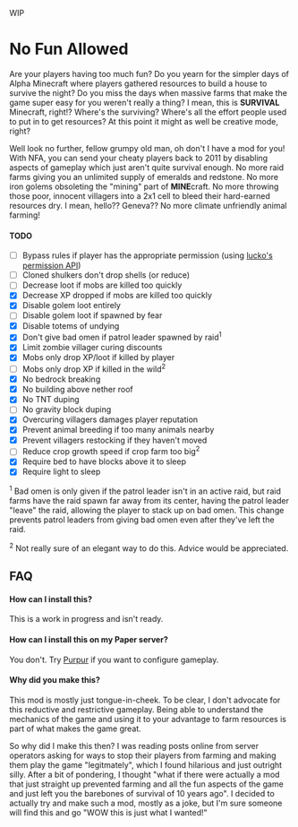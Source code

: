 WIP

# No Fun Allowed

Are your players having too much fun? Do you yearn for the simpler days of Alpha Minecraft where players gathered
resources to build a house to survive the night? Do you miss the days when massive farms that make the game super easy
for you weren't really a thing? I mean, this is **SURVIVAL** Minecraft, right!? Where's the surviving? Where's all the
effort people used to put in to get resources? At this point it might as well be creative mode, right?

Well look no further, fellow grumpy old man, oh don't I have a mod for you!  
With NFA, you can send your cheaty players back to 2011 by disabling aspects of gameplay which just aren't quite 
survival enough. No more raid farms giving you an unlimited supply of emeralds and redstone. No more iron golems
obsoleting the "mining" part of **MINE**craft. No more throwing those poor, innocent villagers into a 2x1 cell
to bleed their hard-earned resources dry. I mean, hello?? Geneva?? No more climate unfriendly animal farming!

#### TODO
- [ ] Bypass rules if player has the appropriate permission (using [lucko's permission API](https://github.com/lucko/fabric-permissions-api))
- [ ] Cloned shulkers don't drop shells (or reduce)
- [ ] Decrease loot if mobs are killed too quickly
- [x] Decrease XP dropped if mobs are killed too quickly
- [x] Disable golem loot entirely
- [ ] Disable golem loot if spawned by fear
- [x] Disable totems of undying
- [x] Don't give bad omen if patrol leader spawned by raid<sup>1</sup>
- [x] Limit zombie villager curing discounts
- [x] Mobs only drop XP/loot if killed by player
- [ ] Mobs only drop XP if killed in the wild<sup>2</sup>
- [x] No bedrock breaking
- [x] No building above nether roof
- [x] No TNT duping
- [ ] No gravity block duping
- [x] Overcuring villagers damages player reputation
- [x] Prevent animal breeding if too many animals nearby
- [x] Prevent villagers restocking if they haven't moved
- [ ] Reduce crop growth speed if crop farm too big<sup>2</sup>
- [x] Require bed to have blocks above it to sleep
- [x] Require light to sleep

<sup>1</sup> Bad omen is only given if the patrol leader isn't in an active raid, but raid farms have the raid spawn far away
from its center, having the patrol leader "leave" the raid, allowing the player to stack up on bad omen. This change prevents
patrol leaders from giving bad omen even after they've left the raid.

<sup>2</sup> Not really sure of an elegant way to do this. Advice would be appreciated.

## FAQ

#### How can I install this?
This is a work in progress and isn't ready.

#### How can I install this on my Paper server?
You don't. Try [Purpur](https://purpurmc.org/) if you want to configure gameplay.

#### Why did you make this?
This mod is mostly just tongue-in-cheek. To be clear, I don't advocate for this reductive and restrictive gameplay.
Being able to understand the mechanics of the game and using it to your advantage to farm resources is part of what
makes the game great.

So why did I make this then? I was reading posts online from server operators asking for ways to
stop their players from farming and making them play the game "legitmately", which I found hilarious and just outright
silly. After a bit of pondering, I thought "what if there were actually a mod that just straight up prevented farming
and all the fun aspects of the game and just left you the barebones of survival of 10 years ago". I decided to actually
try and make such a mod, mostly as a joke, but I'm sure someone will find this and go "WOW this is just what I wanted!"
